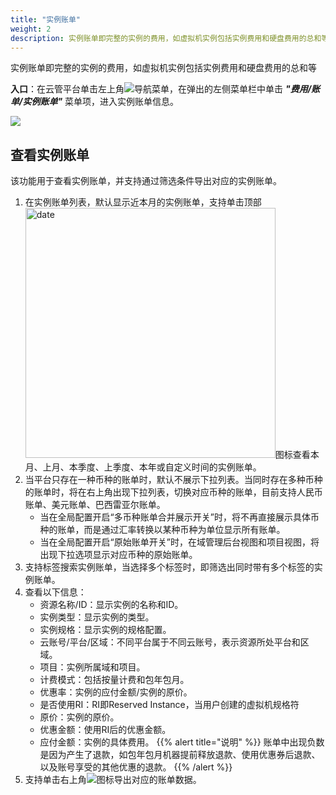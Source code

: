 ```yaml
---
title: "实例账单"
weight: 2
description: 实例账单即完整的实例的费用，如虚拟机实例包括实例费用和硬盘费用的总和等
---
```


实例账单即完整的实例的费用，如虚拟机实例包括实例费用和硬盘费用的总和等

**入口**：在云管平台单击左上角![](../../../images/intro/nav.png)导航菜单，在弹出的左侧菜单栏中单击 **_"费用/账单/实例账单"_** 菜单项，进入实例账单信息。

  ![](../../../images/bill/associatebill.png)


## 查看实例账单

该功能用于查看实例账单，并支持通过筛选条件导出对应的实例账单。

1. 在实例账单列表，默认显示近本月的实例账单，支持单击顶部<img src="../../../images/bill/month1.png" width="400" alt="date">图标查看本月、上月、本季度、上季度、本年或自定义时间的实例账单。
2. 当平台只存在一种币种的账单时，默认不展示下拉列表。当同时存在多种币种的账单时，将在右上角出现下拉列表，切换对应币种的账单，目前支持人民币账单、美元账单、巴西雷亚尔账单。
    - 当在全局配置开启“多币种账单合并展示开关”时，将不再直接展示具体币种的账单，而是通过汇率转换以某种币种为单位显示所有账单。
    - 当在全局配置开启“原始账单开关”时，在域管理后台视图和项目视图，将出现下拉选项显示对应币种的原始账单。
3. 支持标签搜索实例账单，当选择多个标签时，即筛选出同时带有多个标签的实例账单。
4. 查看以下信息：
    - 资源名称/ID：显示实例的名称和ID。
    - 实例类型：显示实例的类型。
    - 实例规格：显示实例的规格配置。
    - 云账号/平台/区域：不同平台属于不同云账号，表示资源所处平台和区域。
    - 项目：实例所属域和项目。
    - 计费模式：包括按量计费和包年包月。
    - 优惠率：实例的应付金额/实例的原价。
    - 是否使用RI：RI即Reserved Instance，当用户创建的虚拟机规格符
    - 原价：实例的原价。
    - 优惠金额：使用RI后的优惠金额。
    - 应付金额：实例的具体费用。
{{% alert title="说明" %}}
账单中出现负数是因为产生了退款，如包年包月机器提前释放退款、使用优惠券后退款、以及账号享受的其他优惠的退款。
{{% /alert %}}
5. 支持单击右上角![](../../../images/system/download.png)图标导出对应的账单数据。